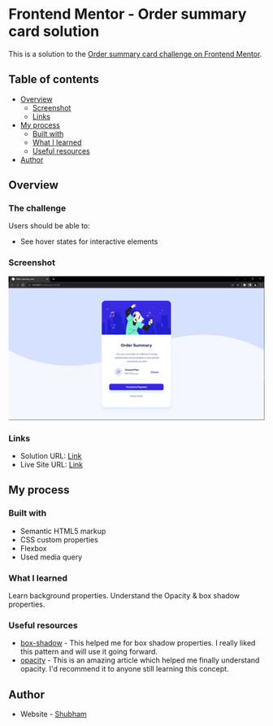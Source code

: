 # Frontend Mentor - Order summary card solution

This is a solution to the [Order summary card challenge on Frontend Mentor](https://www.frontendmentor.io/challenges/order-summary-component-QlPmajDUj). 

## Table of contents

- [Overview](#overview)
  - [Screenshot](#screenshot)
  - [Links](#links)
- [My process](#my-process)
  - [Built with](#built-with)
  - [What I learned](#what-i-learned)
  - [Useful resources](#useful-resources)
- [Author](#author)


## Overview

### The challenge

Users should be able to:

- See hover states for interactive elements

### Screenshot

![](./images/order-summary-screenshot.png)


### Links

- Solution URL: [Link](https://github.com/TJ-Shubham/order-summary-component)
- Live Site URL: [Link](https://tj-shubham.github.io/order-summary-component/)

## My process

### Built with

- Semantic HTML5 markup
- CSS custom properties
- Flexbox
- Used media query


### What I learned

Learn background properties. Understand the Opacity & box shadow properties.


### Useful resources

- [box-shadow](https://css-tricks.com/almanac/properties/b/box-shadow/) - This helped me for box shadow properties. I really liked this pattern and will use it going forward.
- [opacity](https://css-tricks.com/almanac/properties/o/opacity/) - This is an amazing article which helped me finally understand opacity. I'd recommend it to anyone still learning this concept.


## Author

- Website - [Shubham](https://github.com/TJ-Shubham)
